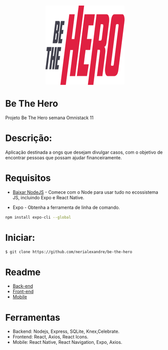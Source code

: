 
<p align="center">
  <a href="" rel="noopener">
 <img width=250px height=250px src="https://github.com/nerialexandre/be-the-hero/blob/master/frontend/src/assets/logo.svg" alt="Project logo"></a>
</p>


# Be The Hero
Projeto Be The Hero semana Omnistack 11

# Descrição:

Aplicação destinada a ongs que desejam divulgar casos, com o objetivo de encontrar pessoas que possam ajudar financeiramente.

# Requisitos

* [Baixar NodeJS](https://nodejs.org/en/download/) - Comece com o Node para usar tudo no ecossistema JS, incluindo Expo e React Native.
    
  
* Expo - Obtenha a ferramenta de linha de comando.
```sh
npm install expo-cli --global
```
    

# Iniciar:

```sh
$ git clone https://github.com/nerialexandre/be-the-hero
```
# Readme

* [Back-end](https://github.com/nerialexandre/be-the-hero/tree/master/backend)
* [Front-end](https://github.com/nerialexandre/be-the-hero/tree/master/frontend)
* [Mobile](https://github.com/nerialexandre/be-the-hero/tree/master/mobile)


# Ferramentas

* Backend: Nodejs, Express, SQLite, Knex,Celebrate.
* Frontend: React, Axios, React Icons.
* Mobile: React Native, React Navigation, Expo, Axios.
